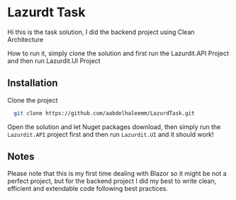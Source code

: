 
# Lazurdt Task

Hi this is the task solution, I did the backend project using Clean Architecture


How to run it, simply clone the solution and first run the Lazurdit.API Project and then run Lazurdit.UI Project


## Installation

Clone the project

```bash
  git clone https://github.com/aabdelhaleemm/LazurdTask.git
```

Open the solution and let Nuget packages download, then simply run the `Lazurdit.API` project first and then run `Lazurdit.UI` and it should work!


## Notes
Please note that this is my first time dealing with Blazor so it might be not a perfect project, but for the backend project I did my best to write clean, efficient and extendable code following best practices.
